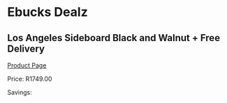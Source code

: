 
# Ebucks Dealz
## Los Angeles Sideboard Black and Walnut + Free Delivery
[Product Page](https://www.ebucks.com/web/shop/productSelected.do?prodId=960055192&catId=1130195724)

Price: R1749.00

Savings: 


	